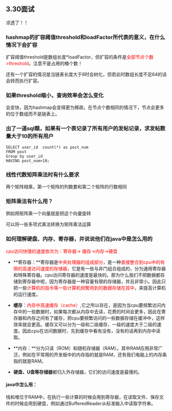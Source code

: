 ## 3.30面试



凉透了！！

### hashmap的扩容阈值threshold和loadFactor所代表的意义，在什么情况下会扩容

扩容阈值threshold是数组长度*loadFactor，但扩容的条件是<font color="red">全部节点个数>threshold</font>，注意不是占用的桶个数！

还有一个扩容的情况是当链表长度大于8时会树化，但若此时数组长度不足64的话会转而执行扩容。



### 如果threshold缩小，查询效率会怎么变化

会变快，因为hashmap会变得更为稀疏，在节点个数相同的情况下，节点会更多的位于数组而不是链表上。



### 出了一道sql题，如果有一个表记录了所有用户的发帖记录，求发帖数量大于10的所有用户

```mysql
SELECT user_id  count(*) as post_num 
FROM post
Group by user_id
HAVING post_num>10;
```



### 线性代数矩阵乘法时有什么要求

两个矩阵相乘，第一个矩阵的列数要和第二个矩阵的行数相同



### 矩阵乘法有什么用？

例如用矩阵乘一个向量就是把这个向量旋转

可以将一些多项式乘法转换为矩阵乘法运算



### 如何理解硬盘、内存、寄存器，并说说他们在java中是怎么用的

<font color="red">cpu访问快慢的速度依次为：寄存器-> 缓存->内存->硬盘</font>

- **寄存器：**寄存器是<font color="red">中央处理器的组成部分</font>，是一种<font color="red">直接整合到cpu中的有限的高速访问速度的存储器，</font>它是有一些与非门组合组成的，分为通用寄存器和特殊寄存器。cpu访问寄存器的速度是最快的。那为什么我们不把数据都存储到寄存器中呢，因为寄存器是一种容量有限的存储器，并且非常小。因此只把一些<font color="red">计算机的指令等一些计算机频繁用到的数据存储在其中</font>，来提高计算机的运行速度。
- **缓存**：<font color="red">内存中高速缓存（cache）</font>,它之所以存在，是因为当cpu要频繁访问内存中的一些数据时，如果每次都从内存中去读，花费的时间会更多，因此在寄存器和内存之间有了缓存，把cpu要频繁访问的一些数据存储在缓冲中，这样效率就会更高。缓存又可以分为一级和二级缓存，一级的速度大于二级的速度。因此cpu在访问数据时，先到缓存中看有没有，没有的话再到内存中读取。
- **内存：**分为只读（ROM）和随机存储器（RAM）。其中RAM应用非常广泛，例如在平常用的开发板中的内存指的就是RAM，还有我们电脑上的内存条指的就是RAM。

- **硬盘、U盘等存储器**都归入外存储器，它们的访问速度是最慢的。

#### java中怎么用：

栈和堆位于RAM中，在执行一些计算的时候会用到寄存器，在读取文件、保存文件的时候会用到硬盘，例如通过BufferedReader从标准输入中读取字符串。

